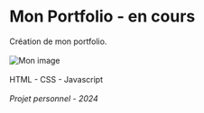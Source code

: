 # Mon Portfolio - en cours

Création de mon portfolio.<br>
<br>
![Mon image](public/images/for_git)<br>
<br>
HTML - CSS - Javascript <br>
<br>
<i>Projet personnel - 2024</i>
